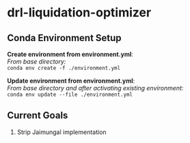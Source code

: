 # drl-liquidation-optimizer
## Conda Environment Setup
**Create environment from environment.yml**:  
*From base directory:*  
```conda env create -f ./environment.yml```

**Update environment from environment.yml**:  
*From base directory and after activating existing environment:*  
```conda env update --file ./environment.yml```

## Current Goals
1. Strip Jaimungal implementation